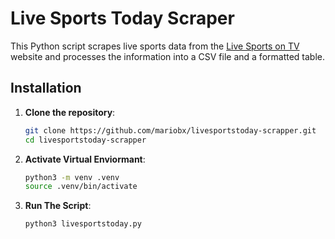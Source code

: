 # Live Sports Today Scraper

This Python script scrapes live sports data from the [Live Sports on TV](https://www.livesportsontv.com) website and processes the information into a CSV file and a formatted table.

## Installation

1. **Clone the repository**:
   ```bash
   git clone https://github.com/mariobx/livesportstoday-scrapper.git
   cd livesportstoday-scrapper
2. **Activate Virtual Enviormant**:
   ```bash
   python3 -m venv .venv
   source .venv/bin/activate
3. **Run The Script**:
   ```bash
   python3 livesportstoday.py
